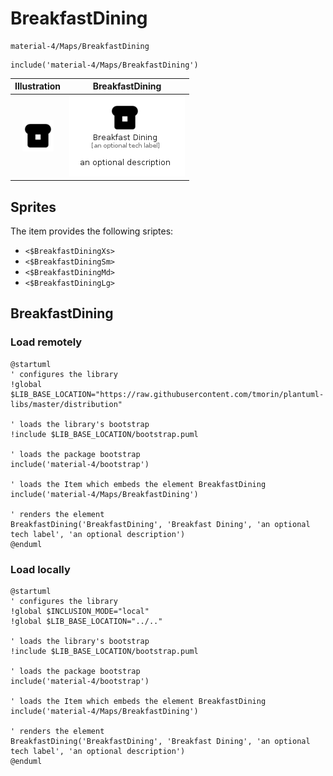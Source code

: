 # BreakfastDining


```text
material-4/Maps/BreakfastDining
```

```text
include('material-4/Maps/BreakfastDining')
```



| Illustration | BreakfastDining |
| :---: | :---: |
| ![illustration for Illustration](../../material-4/Maps/BreakfastDining.png) | ![illustration for BreakfastDining](../../material-4/Maps/BreakfastDining.Local.png) |



## Sprites
The item provides the following sriptes:

- `<$BreakfastDiningXs>`
- `<$BreakfastDiningSm>`
- `<$BreakfastDiningMd>`
- `<$BreakfastDiningLg>`





## BreakfastDining

### Load remotely
```plantuml
@startuml
' configures the library
!global $LIB_BASE_LOCATION="https://raw.githubusercontent.com/tmorin/plantuml-libs/master/distribution"

' loads the library's bootstrap
!include $LIB_BASE_LOCATION/bootstrap.puml

' loads the package bootstrap
include('material-4/bootstrap')

' loads the Item which embeds the element BreakfastDining
include('material-4/Maps/BreakfastDining')

' renders the element
BreakfastDining('BreakfastDining', 'Breakfast Dining', 'an optional tech label', 'an optional description')
@enduml
```

### Load locally
```plantuml
@startuml
' configures the library
!global $INCLUSION_MODE="local"
!global $LIB_BASE_LOCATION="../.."

' loads the library's bootstrap
!include $LIB_BASE_LOCATION/bootstrap.puml

' loads the package bootstrap
include('material-4/bootstrap')

' loads the Item which embeds the element BreakfastDining
include('material-4/Maps/BreakfastDining')

' renders the element
BreakfastDining('BreakfastDining', 'Breakfast Dining', 'an optional tech label', 'an optional description')
@enduml
```

